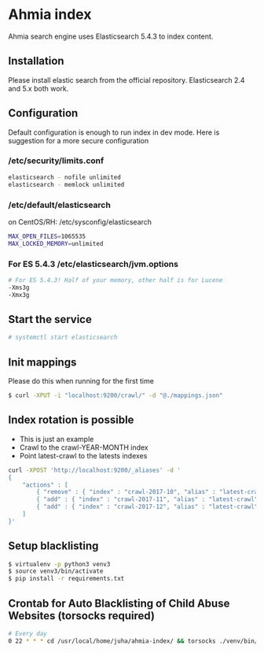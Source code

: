 # Ahmia index
Ahmia search engine uses Elasticsearch 5.4.3 to index content.

## Installation
Please install elastic search from the official repository. Elasticsearch 2.4 and 5.x both work.

## Configuration
Default configuration is enough to run index in dev mode. Here is suggestion for a more secure configuration

### /etc/security/limits.conf

```sh
elasticsearch - nofile unlimited
elasticsearch - memlock unlimited
```

### /etc/default/elasticsearch
on CentOS/RH: /etc/sysconfig/elasticsearch

```sh
MAX_OPEN_FILES=1065535
MAX_LOCKED_MEMORY=unlimited
```

### For ES 5.4.3 /etc/elasticsearch/jvm.options

```sh
# For ES 5.4.3! Half of your memory, other half is for Lucene
-Xms3g
-Xmx3g
```

## Start the service

```sh
# systemctl start elasticsearch
```

## Init mappings
Please do this when running for the first time

```sh
$ curl -XPUT -i "localhost:9200/crawl/" -d "@./mappings.json"
```

Index rotation is possible
--------------------------

- This is just an example
- Crawl to the crawl-YEAR-MONTH index
- Point latest-crawl to the latests indexes

```sh
curl -XPOST 'http://localhost:9200/_aliases' -d '
{
    "actions" : [
        { "remove" : { "index" : "crawl-2017-10", "alias" : "latest-crawl" } },
        { "add" : { "index" : "crawl-2017-11", "alias" : "latest-crawl" } },
        { "add" : { "index" : "crawl-2017-12", "alias" : "latest-crawl" } }
    ]
}'
```

Setup blacklisting
------------------

```sh
$ virtualenv -p python3 venv3
$ source venv3/bin/activate
$ pip install -r requirements.txt
```

## Crontab for Auto Blacklisting of Child Abuse Websites (torsocks required)

```sh
# Every day
0 22 * * * cd /usr/local/home/juha/ahmia-index/ && torsocks ./venv/bin/python child_abuse_onions.py > filter_these_domains.txt && bash call_filtering.sh
```

